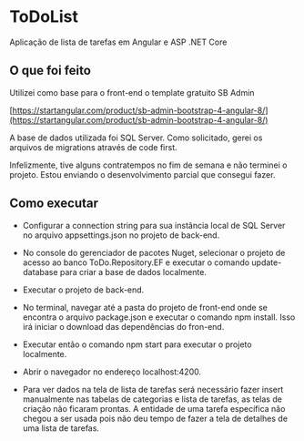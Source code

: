 # ToDoList
Aplicação de lista de tarefas em Angular e ASP .NET Core

## O que foi feito

Utilizei como base para o front-end o template gratuito SB Admin

[https://startangular.com/product/sb-admin-bootstrap-4-angular-8/](https://startangular.com/product/sb-admin-bootstrap-4-angular-8/)


A base de dados utilizada foi SQL Server. 
Como solicitado, gerei os arquivos de migrations através de code first.


Infelizmente, tive alguns contratempos no fim de semana e não terminei o projeto.
Estou enviando o desenvolvimento parcial que consegui fazer.


## Como executar


* Configurar a connection string para sua instância local de SQL Server no arquivo appsettings.json no projeto de back-end.

* No console do gerenciador de pacotes Nuget, selecionar o projeto de acesso ao banco ToDo.Repository.EF e executar o comando update-database para criar a base de dados localmente.

* Executar o projeto de back-end.

* No terminal, navegar até a pasta do projeto de front-end onde se encontra o arquivo package.json e executar o comando npm install. Isso irá iniciar o download das dependências do fron-end.

* Executar então o comando npm start para executar o projeto localmente.

* Abrir o navegador no endereço localhost:4200.

* Para ver dados na tela de lista de tarefas será necessário fazer insert manualmente nas tabelas de categorias e lista de tarefas, as telas de criação não ficaram prontas. A entidade de uma tarefa específica não chegou a ser usada pois não deu tempo de fazer a tela de detalhes de uma lista de tarefas.